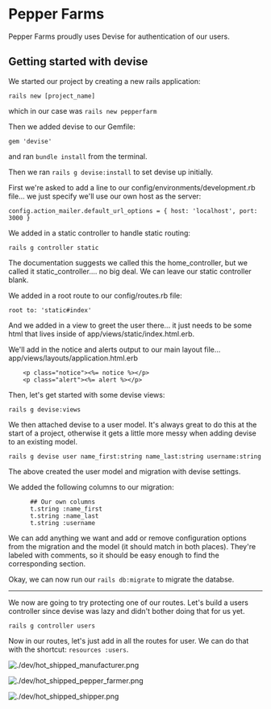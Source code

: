 # Pepper Farms

Pepper Farms proudly uses Devise for authentication of our users.

## Getting started with devise

We started our project by creating a new rails application:

`rails new [project_name]`

which in our case was `rails new pepperfarm`

Then we added devise to our Gemfile:

`gem 'devise'`

and ran `bundle install` from the terminal.

Then we ran `rails g devise:install` to set devise up initially.

First we're asked to add a line to our config/environments/development.rb file...  we just specify we'll use our own host as the server:

`config.action_mailer.default_url_options = { host: 'localhost', port: 3000 }`

We added in a static controller to handle static routing:

`rails g controller static`

The documentation suggests we called this the home_controller, but we called it static_controller....  no big deal.  We can leave our static controller blank.

We added in a root route to our config/routes.rb file:

`root to: 'static#index'`

And we added in a view to greet the user there... it just needs to be some html that lives inside of app/views/static/index.html.erb.

We'll add in the notice and alerts output to our main layout file...  app/views/layouts/application.html.erb

```
  	<p class="notice"><%= notice %></p>
    <p class="alert"><%= alert %></p>
```

Then, let's get started with some devise views:

`rails g devise:views`


We then attached devise to a user model.  It's always great to do this at the start of a project, otherwise it gets a little more messy when adding devise to an existing model.

`rails g devise user name_first:string name_last:string username:string`

The above created the user model and migration with devise settings.

We added the following columns to our migration:

```
      ## Our own columns
      t.string :name_first
      t.string :name_last
      t.string :username
```

We can add anything we want and add or remove configuration options from the migration and the model (it should match in both places). They're labeled with comments, so it should be easy enough to find the corresponding section.

Okay, we can now run our `rails db:migrate` to migrate the databse.


----

We now are going to try protecting one of our routes.  Let's build a users controller since devise was lazy and didn't bother doing that for us yet.

`rails g controller users`

Now in our routes, let's just add in all the routes for user. We can do that with the shortcut: `resources :users`.

![./dev/hot_shipped_manufacturer.png]()

![./dev/hot_shipped_pepper_farmer.png]()

![./dev/hot_shipped_shipper.png]()


